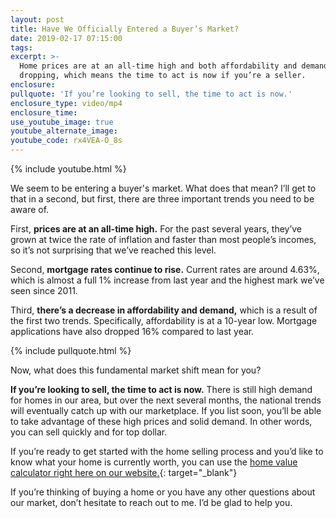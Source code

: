```yaml
---
layout: post
title: Have We Officially Entered a Buyer’s Market?
date: 2019-02-17 07:15:00
tags:
excerpt: >-
  Home prices are at an all-time high and both affordability and demand are
  dropping, which means the time to act is now if you’re a seller.
enclosure:
pullquote: 'If you’re looking to sell, the time to act is now.'
enclosure_type: video/mp4
enclosure_time:
use_youtube_image: true
youtube_alternate_image:
youtube_code: rx4VEA-O_8s
---
```


{% include youtube.html %}

We seem to be entering a buyer's market. What does that mean? I’ll get to that in a second, but first, there are three important trends you need to be aware of.

First, **prices are at an all-time high.** For the past several years, they’ve grown at twice the rate of inflation and faster than most people’s incomes, so it’s not surprising that we’ve reached this level.

Second, **mortgage rates continue to rise.** Current rates are around 4.63%, which is almost a full 1% increase from last year and the highest mark we’ve seen since 2011.

Third, **there’s a decrease in affordability and demand,** which is a result of the first two trends. Specifically, affordability is at a 10-year low. Mortgage applications have also dropped 16% compared to last year.

{% include pullquote.html %}

Now, what does this fundamental market shift mean for you?

**If you’re looking to sell, the time to act is now.** There is still high demand for homes in our area, but over the next several months, the national trends will eventually catch up with our marketplace. If you list soon, you’ll be able to take advantage of these high prices and solid demand. In other words, you can sell quickly and for top dollar.

If you’re ready to get started with the home selling process and you’d like to know what your home is currently worth, you can use the [home value calculator right here on our website.](https://www.thedelattegroup.com/cma/property-valuation/){: target="_blank"}

If you’re thinking of buying a home or you have any other questions about our market, don’t hesitate to reach out to me. I’d be glad to help you.